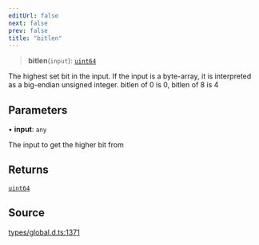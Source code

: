 ```yaml
---
editUrl: false
next: false
prev: false
title: "bitlen"
---
```


> **bitlen**(`input`): [`uint64`](../type-aliases/uint64.md)

The highest set bit in the input. If the input is a byte-array, it is interpreted as a big-endian unsigned integer. bitlen of 0 is 0, bitlen of 8 is 4

## Parameters

• **input**: `any`

The input to get the higher bit from

## Returns

[`uint64`](../type-aliases/uint64.md)

## Source

[types/global.d.ts:1371](https://github.com/algorandfoundation/tealscript/blob/e015f8b0/types/global.d.ts#L1371)

